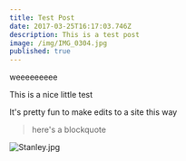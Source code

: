 ```yaml
---
title: Test Post
date: 2017-03-25T16:17:03.746Z
description: This is a test post
image: /img/IMG_0304.jpg
published: true
---
```


weeeeeeeee

This is a nice little test

It's pretty fun to make edits to a site this way

> here's a blockquote

![Stanley.jpg]({{site.baseurl}}/site/content/post/Stanley.jpg)

